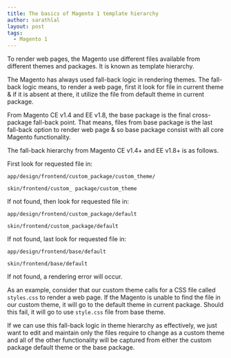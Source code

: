 ```yaml
---
title: The basics of Magento 1 template hierarchy
author: sarathlal
layout: post
tags:
  - Magento 1
---
```

To render web pages, the Magento use different files available from different themes and packages. It is known as template hierarchy.

The Magento has always used fall-back logic in rendering themes. The fall-back logic means, to render a web page, first it look for file in current theme & if it is absent at there, it utilize the file from default theme in current package. 

From Magento CE v1.4 and EE v1.8, the base package is the final cross-package fall-back point. That means, files from base package is the last fall-back option to render web page & so base package consist with all core Magento functionality.

The fall-back hierarchy from Magento CE v1.4+ and EE v1.8+ is as follows.

First look for requested file in:

	app/design/frontend/custom_package/custom_theme/

	skin/frontend/custom_ package/custom_theme

If not found, then look for requested file in:

	app/design/frontend/custom_package/default

	skin/frontend/custom_package/default

If not found, last look for requested file in:

	app/design/frontend/base/default

	skin/frontend/base/default

If not found, a rendering error will occur.

As an example, consider that our custom theme calls for a CSS file called `styles.css` to render a web page. If the Magento is unable to find the file in our custom theme, it will go to the default theme in current package. Should this fail, it will go to use `style.css` file from base theme.

If we can use this fall-back logic in theme hierarchy as effectively, we just want to edit and maintain only the files require to change as a custom theme and all of the other functionality will be captured from either the custom package default theme or the base package.
